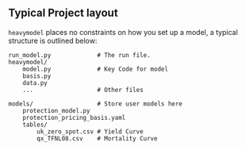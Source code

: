 ## Typical Project layout

`heavymodel` places no constraints on how you set up a model, a typical structure is outlined below:

    run_model.py             # The run file.
    heavymodel/
        model.py             # Key Code for model
		basis.py
		data.py
		...                  # Other files
		
	models/                  # Store user models here
	    protection_model.py
		protection_pricing_basis.yaml
		tables/
			uk_zero_spot.csv # Yield Curve
			qx_TFNL08.csv    # Mortality Curve

